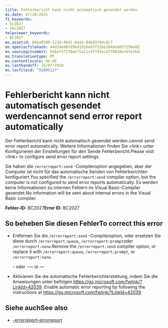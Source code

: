 ```yaml
---
title: Fehlerbericht kann nicht automatisch gesendet werden
ms.date: 07/20/2015
f1_keywords:
- bc2027
- vbc2027
helpviewer_keywords:
- BC2027
ms.assetid: 84ba8580-2234-46d1-b4a5-94b03f64c0c7
ms.openlocfilehash: 44d39e90fd9bd1810e87f52bb304de402f29be8d
ms.sourcegitcommit: 636af37170ae75a11c4f7d1ecd770820e7dfe7bd
ms.translationtype: MT
ms.contentlocale: de-DE
ms.lasthandoff: 10/07/2020
ms.locfileid: "91805127"
---
```

# <a name="cannot-send-error-report-automatically"></a><span data-ttu-id="06e26-102">Fehlerbericht kann nicht automatisch gesendet werden</span><span class="sxs-lookup"><span data-stu-id="06e26-102">cannot send error report automatically</span></span>

<span data-ttu-id="06e26-103">Der Fehlerbericht kann nicht automatisch gesendet werden.</span><span class="sxs-lookup"><span data-stu-id="06e26-103">cannot send error report automatically.</span></span> <span data-ttu-id="06e26-104">Weitere Informationen finden Sie \<link> unter Konfigurieren der Einstellungen für den Sende Fehlerbericht.</span><span class="sxs-lookup"><span data-stu-id="06e26-104">Please visit \<link> to configure send error report settings.</span></span>

<span data-ttu-id="06e26-105">Sie haben die `/errorreport:send` -Compileroption angegeben, aber der Computer ist nicht für das automatische Senden von Fehlerberichten konfiguriert.</span><span class="sxs-lookup"><span data-stu-id="06e26-105">You specified the `/errorreport:send` compiler option, but the computer is not configured to send error reports automatically.</span></span> <span data-ttu-id="06e26-106">Es werden keine Informationen zu internen Fehlern im Visual Basic-Compiler gesendet.</span><span class="sxs-lookup"><span data-stu-id="06e26-106">No information will be sent about internal errors in the Visual Basic compiler.</span></span>

<span data-ttu-id="06e26-107">**Fehler-ID:** BC2027</span><span class="sxs-lookup"><span data-stu-id="06e26-107">**Error ID:** BC2027</span></span>

## <a name="to-correct-this-error"></a><span data-ttu-id="06e26-108">So beheben Sie diesen Fehler</span><span class="sxs-lookup"><span data-stu-id="06e26-108">To correct this error</span></span>

- <span data-ttu-id="06e26-109">Entfernen Sie die `/errorreport:send` -Compileroption, oder ersetzen Sie diese durch `/errorreport:queue`, `/errorreport:prompt`oder `/errorreport:none`.</span><span class="sxs-lookup"><span data-stu-id="06e26-109">Remove the `/errorreport:send` compiler option, or replace it with `/errorreport:queue`, `/errorreport:prompt`, or `/errorreport:none`.</span></span>

     <span data-ttu-id="06e26-110">\- oder -</span><span class="sxs-lookup"><span data-stu-id="06e26-110">— or —</span></span>

- <span data-ttu-id="06e26-111">Aktivieren Sie die automatische Fehlerberichterstattung, indem Sie die Anweisungen unter befolgen <https://go.microsoft.com/fwlink/?LinkId=42039> .</span><span class="sxs-lookup"><span data-stu-id="06e26-111">Enable automatic error reporting by following the instructions at <https://go.microsoft.com/fwlink/?LinkId=42039>.</span></span>

## <a name="see-also"></a><span data-ttu-id="06e26-112">Siehe auch</span><span class="sxs-lookup"><span data-stu-id="06e26-112">See also</span></span>

- [<span data-ttu-id="06e26-113">-errorreport</span><span class="sxs-lookup"><span data-stu-id="06e26-113">-errorreport</span></span>](../reference/command-line-compiler/errorreport.md)
